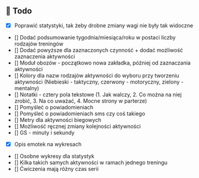 ## :construction_worker: Todo

- [x] Poprawić statystyki, tak żeby drobne zmiany wagi nie były tak widoczne
- [] Dodać podsumowanie tygodnia/miesiąca/roku w postaci liczby rodzajów treningów
- [] Dodać powyższe dla zaznaczonych czynność + dodać możliwość zaznaczenia aktywności
- [] Moduł obozów - początkowo nowa zakładka, później od zaznaczania aktywności
- [] Kolory dla nazw rodzajów aktywności do wyboru przy tworzeniu aktywności (Niebieski - taktyczny, czerwony - motoryczny, zielony - mentalny)
- [] Notatki - cztery pola tekstowe (1. Jak walczy, 2. Co można na niej zrobić, 3. Na co uważać, 4. Mocne strony w parterze)
- [] Pomyśleć o powiadomieniach
- [] Pomyśleć o powiadomieniach sms czy coś takiego
- [] Metry dla aktywności biegowych
- [] Możliwość ręcznej zmiany kolejności aktywności
- [] GS - minuty i sekundy
- [X] Opis emotek na wykresach
- [] Osobne wykresy dla statystyk
- [] Kilka takich samych aktywności w ramach jednego treningu
- [] Ćwiczenia mają różny czas serii